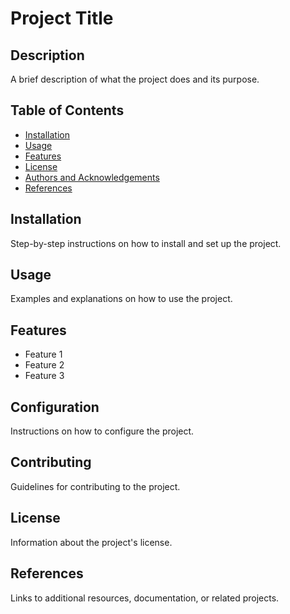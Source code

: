 # Project Title

## Description
A brief description of what the project does and its purpose.

## Table of Contents
- [Installation](#installation)
- [Usage](#usage)
- [Features](#features)
- [License](#license)
- [Authors and Acknowledgements](#authors-and-acknowledgements)
- [References](#references)

## Installation
Step-by-step instructions on how to install and set up the project.

## Usage
Examples and explanations on how to use the project.

## Features
- Feature 1
- Feature 2
- Feature 3

## Configuration
Instructions on how to configure the project.

## Contributing
Guidelines for contributing to the project.

## License
Information about the project's license.

## References
Links to additional resources, documentation, or related projects.
